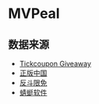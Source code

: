 # MVPeal

## 数据来源

- [Tickcoupon Giveaway](https://giveaway.tickcoupon.com/)
- [正版中国](https://www.getitfree.cn/)
- [反斗限免](http://free.apprcn.com/)
- [蜻蜓软件](http://www.freecn.org/)
